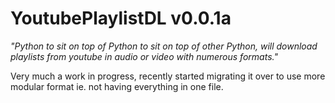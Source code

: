 # YoutubePlaylistDL v0.0.1a
*"Python to sit on top of Python to sit on top of other Python, will download playlists from youtube in audio or video with numerous formats."*

Very much a work in progress, recently started migrating it over to use more modular format ie. not having everything in one file.
